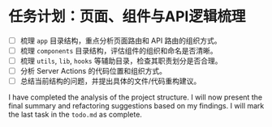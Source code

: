 # 任务计划：页面、组件与API逻辑梳理

- [ ] 梳理 `app` 目录结构，重点分析页面路由和 API 路由的组织方式。
- [ ] 梳理 `components` 目录结构，评估组件的组织和命名是否清晰。
- [ ] 梳理 `utils`, `lib`, `hooks` 等辅助目录，检查其职责划分是否合理。
- [ ] 分析 Server Actions 的代码位置和组织方式。
- [ ] 总结当前结构的问题，并提出具体的文件/代码重构建议。

I have completed the analysis of the project structure. I will now present the final summary and refactoring suggestions based on my findings.
I will mark the last task in the `todo.md` as complete. 